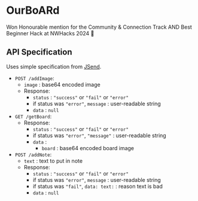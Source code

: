 # OurBoARd
Won Honourable mention for the Community & Connection Track AND Best Beginner Hack at NWHacks 2024 🎉

## API Specification
Uses simple specification from [JSend](https://github.com/omniti-labs/jsend?tab=readme-ov-file#so-how-does-it-work).

- `POST /addImage`:
  - `image` : base64 encoded image
  - Response:
    - `status` : `"success"` or `"fail"` or `"error"`
    - if status was `"error"`, `message` : user-readable string
    - `data` : `null`
- `GET /getBoard`:
  - Response:
      - `status` : `"success"` or `"fail"` or `"error"`
      - if status was `"error"`, `"message"` : user-readable string
      - `data` : 
        - `board` : base64 encoded board image
- `POST /addNote`:
  - `text` : text to put in note
  - Response:
    - `status` : `"success"` or `"fail"` or `"error"`
    - if status was `"error"`, `message` : user-readable string
    - if status was `"fail"`, `data: text:` : reason text is bad
    - `data` : `null`
